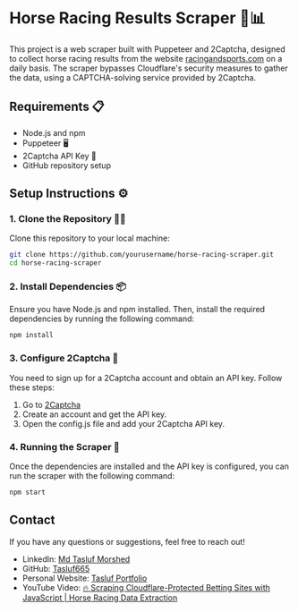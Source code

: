 # Horse Racing Results Scraper 🏇📊

This project is a web scraper built with Puppeteer and 2Captcha, designed to collect horse racing results from the website [racingandsports.com](https://www.racingandsports.com) on a daily basis. The scraper bypasses Cloudflare's security measures to gather the data, using a CAPTCHA-solving service provided by 2Captcha.

## Requirements 📋

- Node.js and npm
- Puppeteer 🖥️
- 2Captcha API Key 🔑
- GitHub repository setup

## Setup Instructions ⚙️

### 1. Clone the Repository 🧑‍💻

Clone this repository to your local machine:

```bash
git clone https://github.com/yourusername/horse-racing-scraper.git
cd horse-racing-scraper
```

### 2. Install Dependencies 📦
Ensure you have Node.js and npm installed. Then, install the required dependencies by running the following command:
```bash
npm install
```

### 3. Configure 2Captcha 🧩
You need to sign up for a 2Captcha account and obtain an API key. Follow these steps:

1. Go to [2Captcha](https://2captcha.com)
2. Create an account and get the API key.
3. Open the config.js file and add your 2Captcha API key.

### 4. Running the Scraper 🚀
Once the dependencies are installed and the API key is configured, you can run the scraper with the following command:

```bash
npm start
```

## Contact

If you have any questions or suggestions, feel free to reach out!

- LinkedIn: [Md Tasluf Morshed](https://www.linkedin.com/in/md-tasluf-morshed/)
- GitHub: [Tasluf665](https://github.com/Tasluf665)
- Personal Website: [Tasluf Portfolio](https://tasluf665.github.io/portfolio-/index.html)
- YouTube Video: [🔥 Scraping Cloudflare-Protected Betting Sites with JavaScript | Horse Racing Data Extraction](https://www.youtube.com/watch?v=309LX2IfbBk)
